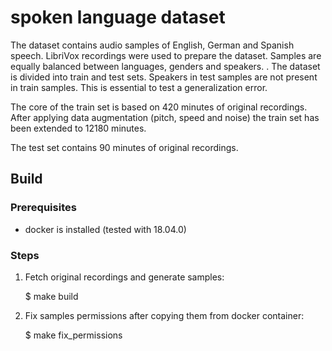 # spoken language dataset

The dataset contains audio samples of English, German and Spanish speech.
LibriVox recordings were used to prepare the dataset. Samples are equally balanced between languages, genders and speakers.
. The dataset is divided into train and test sets. Speakers in test samples are not present in train samples. This is essential to test a generalization error.

The core of the train set is based on 420 minutes of original recordings. After applying data augmentation (pitch, speed and noise) the train set has been extended to 12180 minutes.

The test set contains 90 minutes of original recordings.

## Build

### Prerequisites

* docker is installed (tested with 18.04.0)

### Steps

1. Fetch original recordings and generate samples:

    $ make build
1. Fix samples permissions after copying them from docker container:

    $ make fix_permissions